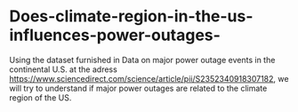 # Does-climate-region-in-the-us-influences-power-outages-
Using the dataset furnished in Data on major power outage events in the continental U.S. at the adress https://www.sciencedirect.com/science/article/pii/S2352340918307182, we will try to understand if major power outages are related to the climate region of the US.
